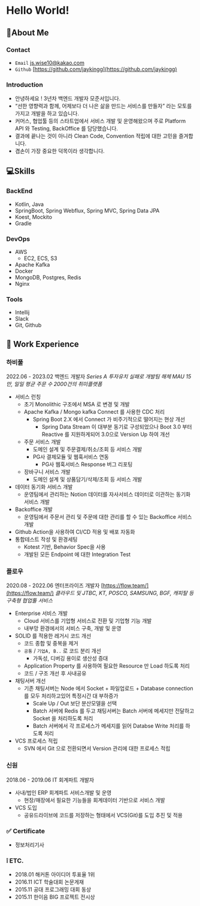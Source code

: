# Hello World!
## 🙋‍About Me
### **Contact**
- `Email` js.wise10@kakao.com
- `Github` [https://github.com/jaykingg](https://github.com/jaykingg)

### **Introduction**

- 안녕하세요 ! 3년차 백엔드 개발자 모준서입니다.
- “선한 영향력과 함께, 어제보다 더 나은 삶을 만드는 서비스를 만들자” 라는 모토를 가지고 개발을 하고 있습니다.
- 커머스, 협업툴 등의 스타트업에서 서비스 개발 및 운영해왔으며 주로 Platform API 와 Testing, BackOffice 를 담당했습니다.
- 결과에 끝나는 것이 아니라 Clean Code, Convention 적립에 대한 고민을 즐겨합니다.
- 겸손이 가장 중요한 덕목이라 생각합니다.

## 💻Skills

### BackEnd
- Kotlin, Java
- SpringBoot, Spring Webflux, Spring MVC, Spring Data JPA
- Koest, Mockito
- Gradle

### DevOps
- AWS
    - EC2, ECS, S3
- Apache Kafka
- Docker
- MongoDB, Postgres, Redis
- Nginx

### Tools
- Intellij
- Slack
- Git, Github

## 🔆 Work Experience

### 하비풀
2022.06 - 2023.02
백엔드 개발자
*Series A 투자유치 실패로 개발팀 해체*
*MAU 15만, 일일 평균 주문 수 2000건의 취미플랫폼*<br/>
- 서비스 런칭
    - 초기 Monolithic 구조에서 MSA 로 변경 및 개발
    - Apache Kafka / Mongo kafka Connect 를 사용한 CDC 처리
        - Spring Boot 2.X 에서 Connect 가 비주기적으로 떨어지는 현상 개선
            - Spring Data Stream 이 대부분 동기로 구성되었으나 Boot 3.0 부터 Reactive 를 지원하게되어 3.0으로 Version Up 하여 개선
    - 주문 서비스 개발
        - 도메인 설계 및 주문결제/취소/조회 등 서비스 개발
        - PG사 결제모듈 및 웹훅서비스 연동
            - PG사 웹훅서비스 Response 버그 리포팅
    - 장바구니 서비스 개발
        - 도메인 설계 및 상품담기/삭제/조회 등 서비스 개발
- 데이터 동기화 서비스 개발
    - 운영팀에서 관리하는 Notion 데이터를 자사서비스 데이터로 이관하는 동기화 서비스 개발
- Backoffice 개발
    - 운영팀에서 주문서 관리 및 주문에 대한 관리를 할 수 있는 Backoffice 서비스 개발
- Github Action을 사용하여 CI/CD  적용 및 배포 자동화
- 통합테스트 작성 및 환경세팅
    - Kotest 기반, Behavior Spec을 사용
    - 개발된 모든 Endpoint 에 대한 Integration Test

### 플로우
2020.08 - 2022.06
엔터프라이즈 개발자
[https://flow.team/](https://flow.team/)
*클라우드 및 JTBC, KT, POSCO, SAMSUNG, BGF, 캐피탈 등 구축형 협업툴 서비스*
- Enterprise 서비스 개발
    - Cloud 서비스를 기업형 서비스로 전환 및 기업형 기능 개발
    - 내부망 환경에서의 서비스 구축, 개발 및 운영
- SOLID 를 적용한 레거시 코드 개선
    - 코드 종합 및 중복을 제거
    - `공통` / `기업A, B..` 로 코드 분리 개선
        - 가독성, 디버깅 용이로 생산성 증대
    - Application Property 를 사용하여 필요한 Resource 만 Load 하도록 처리
    - 코드 / 구조 개선 후 사내공유
- 채팅서버 개선
    - 기존 채팅서버는 Node 에서 Socket + 파일업로드 + Database connection 를 모두 처리하고있어 특정시간 대 부하증가
        - Scale Up / Out 보단 분산모델을 선택
        - Batch 서버에 Redis 를 두고 채팅서버는 Batch 서버에 메세지만 전달하고 Socket 을 처리하도록 처리
        - Batch 서버에서 각 프로세스가 메세지를 읽어 Databse Write 처리를 하도록 처리
- VCS 프로세스 적립
    - SVN 에서 Git 으로 전환되면서 Version 관리에 대한 프로세스 적립

### 신원
2018.06 - 2019.06
IT 회계파트 개발자
- 사내/법인 ERP 회계파트 서비스개발 및 운영
    - 현장/매장에서 필요한 기능들을 회계데이터 기반으로 서비스 개발
- VCS 도입
    - 공유드라이브에 코드를 저장하는 형태에서 VCS(Git)를 도입 추진 및 적용
      <br/>

### ✅ Certificate
- 정보처리기사
### ❕ ETC.
- 2018.01 해커톤 아이디어 투표율 1위
- 2016.11 ICT 학술대회 논문게재
- 2015.11 공대 프로그래밍 대회 동상
- 2015.11 한이음 BIG 프로젝트 전시상